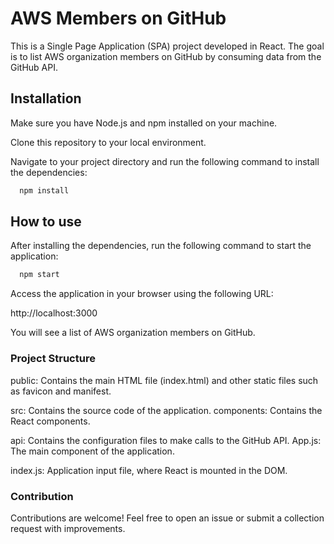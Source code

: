 # AWS Members on GitHub

This is a Single Page Application (SPA) project developed in React. The goal is to list AWS organization members on GitHub by consuming data from the GitHub API.

## Installation
Make sure you have Node.js and npm installed on your machine.

Clone this repository to your local environment.

Navigate to your project directory and run the following command to install the dependencies:



```bash
  npm install
```
## How to use

After installing the dependencies, run the following command to start the application:
```bash
  npm start
```

Access the application in your browser using the following URL:

http://localhost:3000

You will see a list of AWS organization members on GitHub.

### Project Structure
public: Contains the main HTML file (index.html) and other static files such as favicon and manifest.

src: Contains the source code of the application.
components: Contains the React components.

api: Contains the configuration files to make calls to the GitHub API.
App.js: The main component of the application.

index.js: Application input file, where React is mounted in the DOM.

### Contribution
Contributions are welcome! Feel free to open an issue or submit a collection request with improvements.



    
